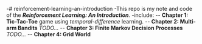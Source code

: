 -# reinforcement-learning-an-introduction
 -This repo is my note and code of the __*Reinforcement Learning: An Introduction*__.
 -include: 
 -- **Chapter 1: Tic-Tac-Toe** game using *temporal-difference* learning.
 -- **Chapter 2: Multi-arm Bandits** *TODO...*
 -- **Chapter 3: Finite Markov Decision Processes** *TODO...*
 -- **Chapter 4: Grid World**

